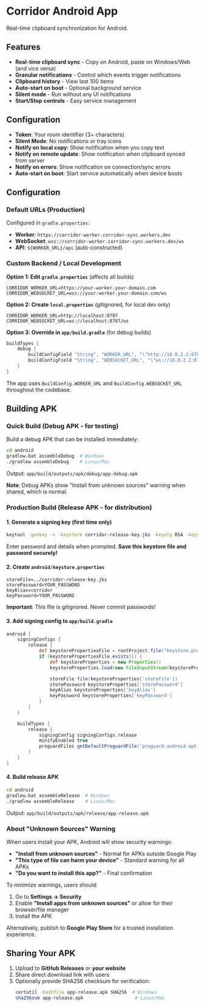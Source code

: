 # Corridor Android App

Real-time clipboard synchronization for Android.

## Features

- **Real-time clipboard sync** - Copy on Android, paste on Windows/Web (and vice versa)
- **Granular notifications** - Control which events trigger notifications
- **Clipboard history** - View last 100 items
- **Auto-start on boot** - Optional background service
- **Silent mode** - Run without any UI notifications
- **Start/Stop controls** - Easy service management

## Configuration

- **Token**: Your room identifier (3+ characters)
- **Silent Mode**: No notifications or tray icons
- **Notify on local copy**: Show notification when you copy text
- **Notify on remote update**: Show notification when clipboard synced from server
- **Notify on errors**: Show notification on connection/sync errors
- **Auto-start on boot**: Start service automatically when device boots

## Configuration

### Default URLs (Production)

Configured in `gradle.properties`:
- **Worker**: `https://corridor-worker.corridor-sync.workers.dev`
- **WebSocket**: `wss://corridor-worker.corridor-sync.workers.dev/ws`
- **API**: `${WORKER_URL}/api` (auto-constructed)

### Custom Backend / Local Development

**Option 1: Edit `gradle.properties`** (affects all builds)
```properties
CORRIDOR_WORKER_URL=https://your-worker.your-domain.com
CORRIDOR_WEBSOCKET_URL=wss://your-worker.your-domain.com/ws
```

**Option 2: Create `local.properties`** (gitignored, for local dev only)
```properties
CORRIDOR_WORKER_URL=http://localhost:8787
CORRIDOR_WEBSOCKET_URL=ws://localhost:8787/ws
```

**Option 3: Override in `app/build.gradle`** (for debug builds)
```gradle
buildTypes {
    debug {
        buildConfigField "String", "WORKER_URL", "\"http://10.0.2.2:8787\""
        buildConfigField "String", "WEBSOCKET_URL", "\"ws://10.0.2.2:8787/ws\""
    }
}
```

The app uses `BuildConfig.WORKER_URL` and `BuildConfig.WEBSOCKET_URL` throughout the codebase.

## Building APK

### Quick Build (Debug APK - for testing)

Build a debug APK that can be installed immediately:

```bash
cd android
gradlew.bat assembleDebug  # Windows
./gradlew assembleDebug    # Linux/Mac
```

Output: `app/build/outputs/apk/debug/app-debug.apk`

**Note**: Debug APKs show "Install from unknown sources" warning when shared, which is normal.

### Production Build (Release APK - for distribution)

#### 1. Generate a signing key (first time only)

```bash
keytool -genkey -v -keystore corridor-release-key.jks -keyalg RSA -keysize 2048 -validity 10000 -alias corridor
```

Enter password and details when prompted. **Save this keystore file and password securely!**

#### 2. Create `android/keystore.properties`

```properties
storeFile=../corridor-release-key.jks
storePassword=YOUR_PASSWORD
keyAlias=corridor
keyPassword=YOUR_PASSWORD
```

**Important**: This file is gitignored. Never commit passwords!

#### 3. Add signing config to `app/build.gradle`

```gradle
android {
    signingConfigs {
        release {
            def keystorePropertiesFile = rootProject.file("keystore.properties")
            if (keystorePropertiesFile.exists()) {
                def keystoreProperties = new Properties()
                keystoreProperties.load(new FileInputStream(keystorePropertiesFile))

                storeFile file(keystoreProperties['storeFile'])
                storePassword keystoreProperties['storePassword']
                keyAlias keystoreProperties['keyAlias']
                keyPassword keystoreProperties['keyPassword']
            }
        }
    }

    buildTypes {
        release {
            signingConfig signingConfigs.release
            minifyEnabled true
            proguardFiles getDefaultProguardFile('proguard-android-optimize.txt'), 'proguard-rules.pro'
        }
    }
}
```

#### 4. Build release APK

```bash
cd android
gradlew.bat assembleRelease  # Windows
./gradlew assembleRelease    # Linux/Mac
```

Output: `app/build/outputs/apk/release/app-release.apk`

### About "Unknown Sources" Warning

When users install your APK, Android will show security warnings:
- **"Install from unknown sources"** - Normal for APKs outside Google Play
- **"This type of file can harm your device"** - Standard warning for all APKs
- **"Do you want to install this app?"** - Final confirmation

To minimize warnings, users should:
1. Go to **Settings → Security**
2. Enable **"Install apps from unknown sources"** or allow for their browser/file manager
3. Install the APK

Alternatively, publish to **Google Play Store** for a trusted installation experience.

## Sharing Your APK

1. Upload to **GitHub Releases** or **your website**
2. Share direct download link with users
3. Optionally provide SHA256 checksum for verification:
   ```bash
   certutil -hashfile app-release.apk SHA256  # Windows
   sha256sum app-release.apk                   # Linux/Mac
   ```
